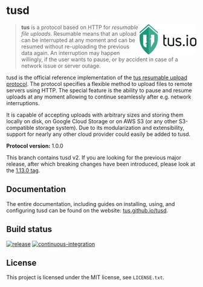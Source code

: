 # tusd

<img alt="Tus logo" src="https://github.com/tus/tus.io/blob/main/src/assets/logos-tus-default.svg?raw=true" width="30%" align="right" />

> **tus** is a protocol based on HTTP for *resumable file uploads*. Resumable
> means that an upload can be interrupted at any moment and can be resumed without
> re-uploading the previous data again. An interruption may happen willingly, if
> the user wants to pause, or by accident in case of a network issue or server
> outage.

tusd is the official reference implementation of the [tus resumable upload
protocol](http://www.tus.io/protocols/resumable-upload.html). The protocol
specifies a flexible method to upload files to remote servers using HTTP.
The special feature is the ability to pause and resume uploads at any
moment allowing to continue seamlessly after e.g. network interruptions.

It is capable of accepting uploads with arbitrary sizes and storing them locally
on disk, on Google Cloud Storage or on AWS S3 (or any other S3-compatible
storage system). Due to its modularization and extensibility, support for
nearly any other cloud provider could easily be added to tusd.

**Protocol version:** 1.0.0

This branch contains tusd v2. If you are looking for the previous major release, after which
breaking changes have been introduced, please look at the [1.13.0 tag](https://github.com/tus/tusd/tree/v1.13.0).

## Documentation

The entire documentation, including guides on installing, using, and configuring tusd can be found on the website: [tus.github.io/tusd](https://tus.github.io/tusd).

## Build status

[![release](https://github.com/tus/tusd/actions/workflows/release.yaml/badge.svg)](https://github.com/tus/tusd/actions/workflows/release.yaml)
[![continuous-integration](https://github.com/tus/tusd/actions/workflows/continuous-integration.yaml/badge.svg)](https://github.com/tus/tusd/actions/workflows/continuous-integration.yaml)

## License

This project is licensed under the MIT license, see `LICENSE.txt`.
